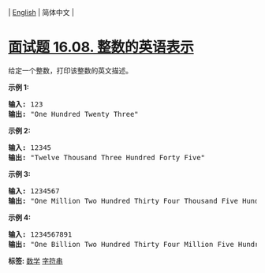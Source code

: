 | [English](README_EN.md) | 简体中文 |

# [面试题 16.08. 整数的英语表示](https://leetcode-cn.com/problems/english-int-lcci)
<p>给定一个整数，打印该整数的英文描述。</p>

<p><strong>示例 1:</strong></p>

<pre><strong>输入:</strong> 123
<strong>输出:</strong> &quot;One Hundred Twenty Three&quot;
</pre>

<p><strong>示例 2:</strong></p>

<pre><strong>输入:</strong> 12345
<strong>输出:</strong> &quot;Twelve Thousand Three Hundred Forty Five&quot;</pre>

<p><strong>示例 3:</strong></p>

<pre><strong>输入:</strong> 1234567
<strong>输出:</strong> &quot;One Million Two Hundred Thirty Four Thousand Five Hundred Sixty Seven&quot;</pre>

<p><strong>示例 4:</strong></p>

<pre><strong>输入:</strong> 1234567891
<strong>输出:</strong> &quot;One Billion Two Hundred Thirty Four Million Five Hundred Sixty Seven Thousand Eight Hundred Ninety One&quot;</pre>

**标签:**  [数学](https://leetcode-cn.com/tag/math) [字符串](https://leetcode-cn.com/tag/string) 